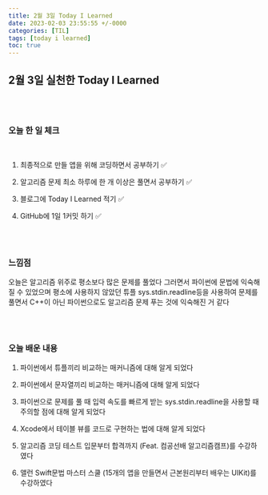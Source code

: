 ```yaml
---
title: 2월 3일 Today I Learned
date: 2023-02-03 23:55:55 +/-0000
categories: [TIL]
tags: [today i learned]
toc: true
---
```


## 2월 3일 실천한 Today I Learned

<br><br>



### 오늘 한 일 체크
<br>

1. 최종적으로 만들 앱을 위해 코딩하면서 공부하기 ✅

2. 알고리즘 문제 최소 하루에 한 개 이상은 풀면서 공부하기 ✅

3. 블로그에 Today I Learned 적기 ✅

4. GitHub에 1일 1커밋 하기 ✅

<br><br>

### 느낌점

오늘은 알고리즘 위주로 평소보다 많은 문제를 풀었다 그러면서 파이썬에 문법에 익숙해질 수 있었으며 평소에 사용하지 않았던 튜플 sys.stdin.readline등을 사용하여 문제를 풀면서 C++이 아닌 파이썬으로도 알고리즘 문제 푸는 것에 익숙해진 거 같다 

<br><br>

### 오늘 배운 내용

1. 파이썬에서 튜플끼리 비교하는 매커니즘에 대해 알게 되었다

1. 파이썬에서 문자열끼리 비교하는 매커니즘에 대해 알게 되었다

1. 파이썬으로 문제를 풀 때 입력 속도를 빠르게 받는 sys.stdin.readline을 사용할 때 주의할 점에 대해 알게 되었다

1. Xcode에서 테이블 뷰를 코드로 구현하는 법에 대해 알게 되었다

1. 알고리즘 코딩 테스트 입문부터 합격까지 (Feat. 컴공선배 알고리즘캠프)를 수강하였다

1. 앨런 Swift문법 마스터 스쿨 (15개의 앱을 만들면서 근본원리부터 배우는 UIKit)를 수강하였다